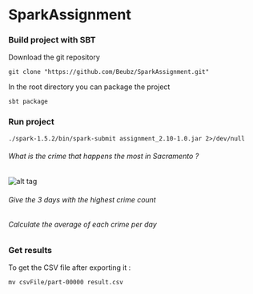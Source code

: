 # SparkAssignment

### Build project with SBT

Download the git repository  

```
git clone "https://github.com/Beubz/SparkAssignment.git"
```

In the root directory you can package the project 

```
sbt package
```

### Run project

```
./spark-1.5.2/bin/spark-submit assignment_2.10-1.0.jar 2>/dev/null
```

###### What is the crime that happens the most in Sacramento ?

![alt tag](https://raw.github.com/beubz/SparkAssignment/img/RDD1.png)

###### Give the 3 days with the highest crime count

###### Calculate the average of each crime per day

### Get results

To get the CSV file after exporting it :

```
mv csvFile/part-00000 result.csv
```